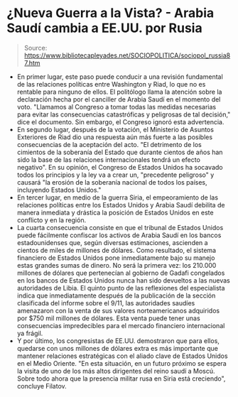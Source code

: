 # ¿Nueva Guerra a la Vista? - Arabia Saudí cambia a EE.UU. por Rusia

> Source: https://www.bibliotecapleyades.net/SOCIOPOLITICA/sociopol_russia87.htm

- En primer lugar, este paso puede
conducir a una revisión fundamental de las relaciones políticas
entre Washington y Riad, lo que no es rentable para ninguno de
ellos.
El politólogo llama la atención
sobre la declaración hecha por el canciller de Arabia Saudí en
el momento del voto.
"Llamamos al Congreso a tomar
todas las medidas necesarias para evitar las consecuencias
catastróficas y peligrosas de tal decisión," dice el
documento.
Sin embargo, el Congreso ignoró esta
advertencia.
- En segundo lugar, después de la
votación, el Ministerio de Asuntos Exteriores de Riad dio una
respuesta aún más fuerte a las posibles consecuencias de la
aceptación del acto.
"El detrimento de los cimientos
de la soberanía del Estado que durante cientos de años han
sido la base de las relaciones internacionales tendrá un
efecto negativo".
En su opinión, el Congreso de
Estados Unidos ha socavado todos los principios y la ley va a
crear un,
"precedente peligroso" y causará
"la erosión de la soberanía nacional de todos los países,
incluyendo Estados Unidos."
- En tercer lugar, en medio de la
guerra Siria, el empeoramiento de las relaciones políticas entre
los Estados Unidos y Arabia Saudí debilita de manera inmediata y
drástica la posición de Estados Unidos en este conflicto y en la
región.
- La cuarta consecuencia consiste en
que el tribunal de Estados Unidos puede fácilmente confiscar los
activos de Arabia Saudí en los bancos estadounidenses que, según
diversas estimaciones, ascienden a cientos de miles de millones
de dólares.
Como resultado, el sistema
financiero de Estados Unidos pone inmediatamente bajo su manejo
estas grandes sumas de dinero.
No será la primera vez:
los 210.000 millones de dólares
que pertenecían al gobierno de Gadafi congelados en los
bancos de Estados Unidos nunca han sido devueltos a las
nuevas autoridades de Libia.
El quinto punto de las reflexiones
del especialista indica que inmediatamente después de la
publicación de la sección clasificada del informe sobre
el 9/11, las autoridades
saudíes amenazaron con la venta de sus valores norteamericanos
adquiridos por $750 mil millones de dólares.
Esta venta puede tener unas
consecuencias impredecibles para el mercado financiero
internacional ya frágil.
- Y por último, los congresistas de
EE.UU. demostraron que para ellos, quedarse con unos millones de
dólares extra es más importante que mantener relaciones
estratégicas con el aliado clave de Estados Unidos en el Medio
Oriente.
"En esta situación, en un futuro
próximo se espera la visita de uno de los más altos
dirigentes del reino saudí a Moscú. Sobre todo ahora que la
presencia militar rusa en Siria está creciendo", concluye
Filatov.
